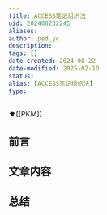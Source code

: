 ```yaml
---
title: ACCESS笔记组织法
uid: 202408232245
aliases: 
author: ped_yc
description: 
tags: []
date-created: 2024-08-22
date-modified: 2025-02-10
status: 
alias: [ACCESS笔记组织法]
type: 
---
```


⬆[[PKM]]

## 前言

## 文章内容

## 总结
